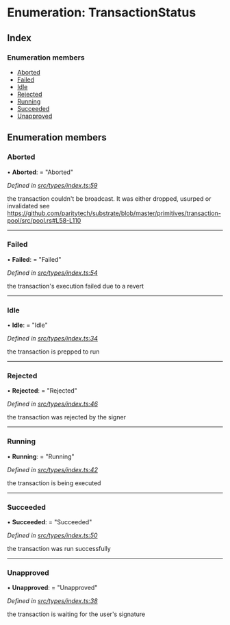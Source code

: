 # Enumeration: TransactionStatus

## Index

### Enumeration members

* [Aborted](transactionstatus.md#aborted)
* [Failed](transactionstatus.md#failed)
* [Idle](transactionstatus.md#idle)
* [Rejected](transactionstatus.md#rejected)
* [Running](transactionstatus.md#running)
* [Succeeded](transactionstatus.md#succeeded)
* [Unapproved](transactionstatus.md#unapproved)

## Enumeration members

###  Aborted

• **Aborted**: = "Aborted"

*Defined in [src/types/index.ts:59](https://github.com/PolymathNetwork/polymesh-sdk/blob/7362b318/src/types/index.ts#L59)*

the transaction couldn't be broadcast. It was either dropped, usurped or invalidated
see https://github.com/paritytech/substrate/blob/master/primitives/transaction-pool/src/pool.rs#L58-L110

___

###  Failed

• **Failed**: = "Failed"

*Defined in [src/types/index.ts:54](https://github.com/PolymathNetwork/polymesh-sdk/blob/7362b318/src/types/index.ts#L54)*

the transaction's execution failed due to a revert

___

###  Idle

• **Idle**: = "Idle"

*Defined in [src/types/index.ts:34](https://github.com/PolymathNetwork/polymesh-sdk/blob/7362b318/src/types/index.ts#L34)*

the transaction is prepped to run

___

###  Rejected

• **Rejected**: = "Rejected"

*Defined in [src/types/index.ts:46](https://github.com/PolymathNetwork/polymesh-sdk/blob/7362b318/src/types/index.ts#L46)*

the transaction was rejected by the signer

___

###  Running

• **Running**: = "Running"

*Defined in [src/types/index.ts:42](https://github.com/PolymathNetwork/polymesh-sdk/blob/7362b318/src/types/index.ts#L42)*

the transaction is being executed

___

###  Succeeded

• **Succeeded**: = "Succeeded"

*Defined in [src/types/index.ts:50](https://github.com/PolymathNetwork/polymesh-sdk/blob/7362b318/src/types/index.ts#L50)*

the transaction was run successfully

___

###  Unapproved

• **Unapproved**: = "Unapproved"

*Defined in [src/types/index.ts:38](https://github.com/PolymathNetwork/polymesh-sdk/blob/7362b318/src/types/index.ts#L38)*

the transaction is waiting for the user's signature
